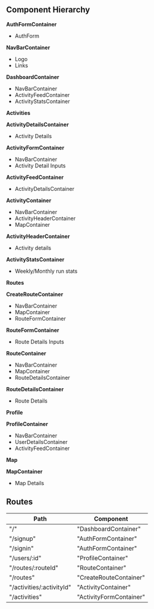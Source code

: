 ## Component Hierarchy

**AuthFormContainer**
 - AuthForm

**NavBarContainer**
 - Logo
 - Links

**DashboardContainer**
 - NavBarContainer
 - ActivityFeedContainer
 - ActivityStatsContainer

**Activities**

**ActivityDetailsContainer**
 - Activity Details

**ActivityFormContainer**
 - NavBarContainer
 - Activity Detail Inputs

**ActivityFeedContainer**
 - ActivityDetailsContainer

**ActivityContainer**
 - NavBarContainer
 - ActivityHeaderContainer
 - MapContainer

**ActivityHeaderContainer**
 - Activity details

**ActivityStatsContainer**
 - Weekly/Monthly run stats

**Routes**

**CreateRouteContainer**
 - NavBarContainer
 - MapContainer
 - RouteFormContainer

**RouteFormContainer**
 - Route Details Inputs

**RouteContainer**
 - NavBarContainer
 - MapContainer
 - RouteDetailsContainer

**RouteDetailsContainer**
 - Route Details

**Profile**

**ProfileContainer**
 - NavBarContainer
 - UserDetailsContainer
 - ActivityFeedContainer

**Map**

**MapContainer**
 - Map Details

## Routes

|Path   | Component   |
|-------|-------------|
| "/" | "DashboardContainer" |
| "/signup" | "AuthFormContainer" |
| "/signin" | "AuthFormContainer" |
| "/users/:id" | "ProfileContainer" |
| "/routes/:routeId" | "RouteContainer" |
| "/routes" | "CreateRouteContainer" |
| "/activities/:activityId" | "ActivityContainer" |
| "/activities" | "ActivityFormContainer" |
